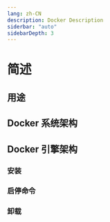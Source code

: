 ```yaml
---
lang: zh-CN
description: Docker Description
siderbar: "auto"
sidebarDepth: 3
---
```


# 简述

## 用途

## Docker 系统架构

## Docker 引擎架构

### 安装

### 启停命令

### 卸载
